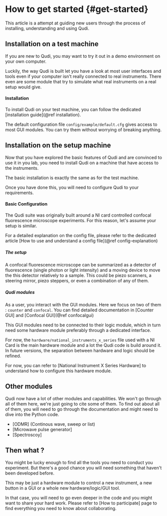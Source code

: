# How to get started  {#get-started}

This article is a attempt at guiding new users through the process of installing, understanding and using Qudi.

## Installation on a test machine

If you are new to Qudi, you may want to try it out in a demo environment on your own computer.

Luckily, the way Qudi is built let you have a look at most user interfaces and tools even if your computer isn't really
connected to real instruments. There even are some module that try to simulate what real instruments on a real setup
would give.

#### Installation

To install Qudi on your test machine, you can follow the dedicated [installation guide](@ref installation).

The default configuration file `config/example/default.cfg` gives access to most GUI modules. You can try them without
worrying of breaking anything.

## Installation on the setup machine

Now that you have explored the basic features of Qudi and are convinced to use it in you lab, you need to install Qudi
on a machine that have access to the instruments.

The basic installation is exactly the same as for the test machine.

Once you have done this, you will need to configure Qudi to your requirements.

#### Basic Configuration

The Qudi suite was originally built around a NI card controlled confocal fluorescence microscope experiments. 
For this reason, let's assume your setup is similar.

For a detailed explanation on the config file, please refer to the dedicated article 
[How to use and understand a config file](@ref config-explanation)

##### The setup

A confocal fluorescence microscope can be summarized as a detector of fluorescence (single photon or light intensity)
 and a moving device to move the this detector relatively to a sample. This could be piezo scanners, a steering mirror,
  piezo steppers, or even a combination of any of them.

##### Qudi modules

As a user, you interact with the GUI modules. Here we focus on two of them : `counter` and `confocal`.
You can find detailed documentation in [Counter GUI] and [Confocal GUI](@ref confocalgui)

This GUI modules need to be connected to their logic module, which in turn need some hardware module preferably through 
a dedicated interface.

For now, the `hardware/national_instruments_x_series` file used with a NI Card is the main hardware module and a lot 
the Qudi code is build around it. In future versions, the separation between hardware and logic should be refined.

For now, you can refer to [National Instrument X Series Hardware] to understand how to configure this hardware module.

## Other modules

Qudi now have a lot of other modules and capabilities. We won't go through all of them here, we're just going to cite
some of them. To find out about all of them, you will need to go through the documentation and might need to dive into
the Python code.
- [ODMR] (Continous wave, sweep or list)
- [Microwave pulse generator]
- [Spectroscoy]

## Then what ?

You might be lucky enough to find all the tools you need to conduct you experiment. But there's a good chance you will
need something that haven't been developed before. 

This may be just a hardware module to control a new instrument, a new button in a GUI or a whole new hardware/logic/GUI
tool.

In that case, you will need to go even deeper in the code and you might want to share your hard work. Please refer to 
[How to participate] page to find everything you need to know about collaborating.
 

